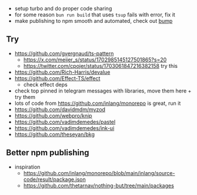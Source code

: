 - setup turbo and do proper code sharing
- for some reason `bun run build` that uses `tsup` fails with error, fix it
- make publishing to npm smooth and automated, check out [bump](https://github.com/fabiospampinato/bump)

## Try

- https://github.com/gvergnaud/ts-pattern
    - https://x.com/meijer_s/status/1702985145127501865?s=20
    - https://twitter.com/cpojer/status/1703061847216382158 try this
- https://github.com/Rich-Harris/devalue
- https://github.com/Effect-TS/effect
    - check effect deps
- check top pinned in telegram messages with libraries, move them here + try them
- lots of code from https://github.com/inlang/monorepo is great, run it
- https://github.com/davidmdm/myzod
- https://github.com/webpro/knip
- https://github.com/vadimdemedes/pastel
- https://github.com/vadimdemedes/ink-ui
- https://github.com/theseyan/bkg

## Better npm publishing

- inspiration
    - https://github.com/inlang/monorepo/blob/main/inlang/source-code/result/package.json
    - https://github.com/thetarnav/nothing-but/tree/main/packages

